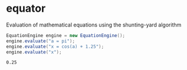 # equator

Evaluation of mathematical equations using the shunting-yard algorithm

```java
EquationEngine engine = new EquationEngine();
engine.evaluate("a = pi");
engine.evaluate("x = cos(a) + 1.25");
engine.evaluate("x");
```

```
0.25
```
